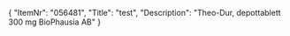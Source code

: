 {
  "ItemNr": "056481",
  "Title": "test",
  "Description": "Theo-Dur, depottablett 300 mg BioPhausia AB"
}